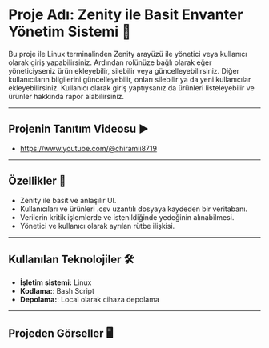 # Proje Adı: Zenity ile Basit Envanter Yönetim Sistemi 📝  
Bu proje ile Linux terminalinden Zenity arayüzü ile yönetici veya kullanıcı olarak giriş yapabilirsiniz. Ardından rolünüze bağlı olarak eğer yöneticiyseniz ürün ekleyebilir, silebilir veya güncelleyebilirsiniz. Diğer kullanıcıların bilgilerini güncelleyebilir, onları silebilir ya da yeni kullanıcılar ekleyebilirsiniz. Kullanıcı olarak giriş yaptıysanız da ürünleri listeleyebilir ve ürünler hakkında rapor alabilirsiniz. 

---

## Projenin Tanıtım Videosu ▶️
- https://www.youtube.com/@chiramii8719

---

## Özellikler 🚀  
- Zenity ile basit ve anlaşılır UI. 
- Kullanıcıları ve ürünleri .csv uzantılı dosyaya kaydeden bir veritabanı.  
- Verilerin kritik işlemlerde ve istenildiğinde yedeğinin alınabilmesi.  
- Yönetici ve kullanıcı olarak ayrılan rütbe ilişkisi. 

---

## Kullanılan Teknolojiler 🛠  
- **İşletim sistemi:** Linux 
- **Kodlama:**: Bash Script
- **Depolama:**: Local olarak cihaza depolama  

---

## Projeden Görseller 🖥  

